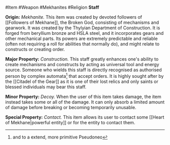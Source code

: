 #Item #Weapon #Mekhanites #Religion 
**Staff**

**Origin:** *Mekhanite.* This item was created by devoted followers of [[Followers of Mekhane]], the Broken God, consisting of mechanisms and gearwork. It was created by the Thylyian Department of Construction. It is forged from beryllium bronze and HSLA steel, and it incorporates gears and other mechanical parts. Its powers are extremely predictable and reliable (often not requiring a roll for abilities that normally do), and might relate to constructs or creating order.

**Major Property:** *Construction.* This staff greatly enhances one's ability to create mechanisms and constructs by acting as universal tool and energy source. Someone who wields this staff is directly recognised as authorised person by complex automata[^1] that accept orders. It is highly sought after by the [[Citadel of the Gear]] as it is one of their lost relics and only saints or blessed individuals may bear this staff. 

**Minor Property:** *Decoy.* When the user of this item takes damage, the item instead takes some or all of the damage. It can only absorb a limited amount of damage before breaking or becoming temporarily unusable.

**Special Property:** *Contact.* This item allows its user to contact some [[Heart of Mekhane|powerful entity]] or for the entity to contact them.


[^1]: and to a extend, more primitive Pseudoneo